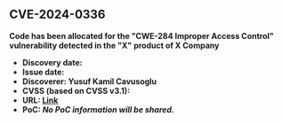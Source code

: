 ## CVE-2024-0336

**Code has been allocated for the "CWE-284 Improper Access Control" vulnerability detected in the "X" product of X Company**

- **Discovery date:**
- **Issue date:**
- **Discoverer: Yusuf Kamil Cavusoglu**
- **CVSS (based on CVSS v3.1):**
- **URL: [Link](https://cve.mitre.org/cgi-bin/cvename.cgi?name=CVE-2024-0336)**
- **PoC: *No PoC information will be shared.***
